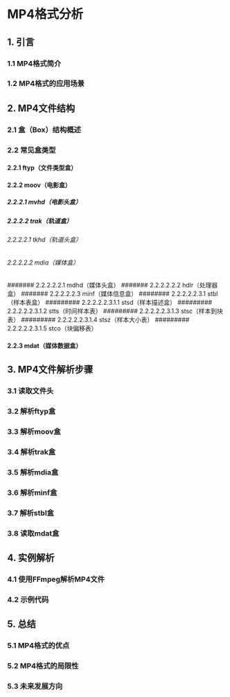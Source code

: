 ﻿# MP4格式分析

## 1. 引言
### 1.1 MP4格式简介
### 1.2 MP4格式的应用场景

## 2. MP4文件结构
### 2.1 盒（Box）结构概述
### 2.2 常见盒类型
#### 2.2.1 ftyp（文件类型盒）
#### 2.2.2 moov（电影盒）
##### 2.2.2.1 mvhd（电影头盒）
##### 2.2.2.2 trak（轨道盒）
###### 2.2.2.2.1 tkhd（轨道头盒）
###### 2.2.2.2.2 mdia（媒体盒）
####### 2.2.2.2.2.1 mdhd（媒体头盒）
####### 2.2.2.2.2.2 hdlr（处理器盒）
####### 2.2.2.2.2.3 minf（媒体信息盒）
######## 2.2.2.2.2.3.1 stbl（样本表盒）
######### 2.2.2.2.2.3.1.1 stsd（样本描述盒）
######### 2.2.2.2.2.3.1.2 stts（时间样本表）
######### 2.2.2.2.2.3.1.3 stsc（样本到块表）
######### 2.2.2.2.2.3.1.4 stsz（样本大小表）
######### 2.2.2.2.2.3.1.5 stco（块偏移表）
#### 2.2.3 mdat（媒体数据盒）

## 3. MP4文件解析步骤
### 3.1 读取文件头
### 3.2 解析ftyp盒
### 3.3 解析moov盒
### 3.4 解析trak盒
### 3.5 解析mdia盒
### 3.6 解析minf盒
### 3.7 解析stbl盒
### 3.8 读取mdat盒

## 4. 实例解析
### 4.1 使用FFmpeg解析MP4文件
### 4.2 示例代码

## 5. 总结
### 5.1 MP4格式的优点
### 5.2 MP4格式的局限性
### 5.3 未来发展方向